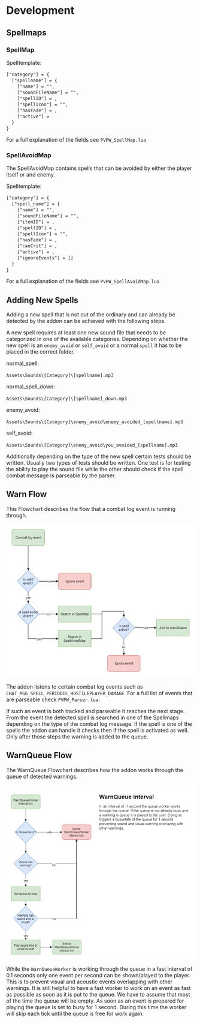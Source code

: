 # Development

## Spellmaps

### SpellMap

Spelltemplate:

```
["category"] = {
  ["spellname"] = {
    ["name"] = "",
    ["soundFileName"] = "",
    ["spellID"] = ,
    ["spellIcon"] = "",
    ["hasFade"] = ,
    ["active"] =
  }
}
```

For a full explanation of the fields see `PVPW_SpellMap.lua`

### SpellAvoidMap

The SpellAvoidMap contains spells that can be avoided by either the player itself
or and enemy.

Spelltemplate:

```
["category"] = {
  ["spell_name"] = {
    ["name"] = "",
    ["soundFileName"] = "",
    ["itemID"] = ,
    ["spellID"] = ,
    ["spellIcon"] = "",
    ["hasFade"] = ,
    ["canCrit"] = ,
    ["active"] = ,
    ["ignoreEvents"] = []
  }
}
```

For a full explanation of the fields see `PVPW_SpellAvoidMap.lua`

## Adding New Spells

Adding a new spell that is not out of the ordinary and can already be detected by the addon
can be achieved with the following steps.

A new spell requires at least one new sound file that needs to be categorized in one of the available categories. Depending on whether the new spell is an `enemy_avoid` or `self_avoid` or a normal `spell` it has to be placed in the correct folder.

normal_spell:

`Assets\Sounds\[Category]\[spellname].mp3`

normal_spell_down:

`Assets\Sounds\[Category]\[spellname]_down.mp3`

enemy_avoid:

`Assets\Sounds\[Category]\enemy_avoid\enemy_avoided_[spellname].mp3`

self_avoid:

`Assets\Sounds\[Category]\enemy_avoid\you_avoided_[spellname].mp3`

Additionally depending on the type of the new spell certain tests should be written. Usually two types of tests should be written. One test is for testing the ability to play the sound file while the other should check if the spell combat message is parseable by the parser.

## Warn Flow

This Flowchart describes the flow that a combat log event is running through.

![](/Docs/pvpw_warn_flow.png)

The addon listens to certain combat log events such as `CHAT_MSG_SPELL_PERIODIC_HOSTILEPLAYER_DAMAGE`. For a full list of events that are parseable check `PVPW_Parser.lua`.

If such an event is both tracked and parseable it reaches the next stage. From the event the detected spell is searched in one of the Spellmaps depending on the type of the combat log message. If the spell is one of the spells the addon can handle it checks then if the spell is activated as well. Only after those steps the warning is added to the queue.

## WarnQueue Flow

The WarnQueue Flowchart describes how the addon works through the queue of detected warnings.

![](/Docs/pvpw_queue_flow.png)

While the `WarnQueueWorker` is working through the queue in a fast interval of 0.1 seconds only one event per second can be shown/played to the player. This is to prevent visual and acoustic events overlapping with other warnings. It is still helpful to have a fast worker to work on an event as fast as possible as soon as it is put to the queue. We have to assume that most of the time the queue will be empty. As soon as an event is prepared for playing the queue is set to busy for 1 second. During this time the worker will skip each tick until the queue is free for work again.
